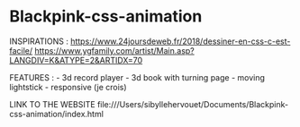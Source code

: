 # Blackpink-css-animation

INSPIRATIONS :
https://www.24joursdeweb.fr/2018/dessiner-en-css-c-est-facile/
https://www.ygfamily.com/artist/Main.asp?LANGDIV=K&ATYPE=2&ARTIDX=70

FEATURES :
    - 3d record player
    - 3d book with turning page
    - moving lightstick
    - responsive (je crois)

LINK TO THE WEBSITE
file:///Users/sibyllehervouet/Documents/Blackpink-css-animation/index.html

